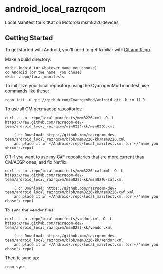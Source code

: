 android_local_razrqcom
======================

Local Manifest for KitKat on Motorola msm8226 devices

Getting Started
---------------

To get started with Android, you'll need to get
familiar with [Git and Repo](http://source.android.com/download/using-repo).

Make a build directory:

	mkdir Andoid (or whatever name you choose)
	cd Android (or the name  you chose)
	mkdir .repo/local_manifests

To initialize your local repository using the CyanogenMod manifest, use commands like these:

    repo init -u git://github.com/CyanogenMod/android.git -b cm-11.0

To use all CM qcom/aosp repositories:

    curl -L -o .repo/local_manifests/msm8226.xml -O -L https://raw.github.com/razrqcom-dev-team/android_local_razrqcom/msm8226-kk/msm8226.xml
 
    	( or Download: https://github.com/razrqcom-dev-team/android_local_razrqcom/blob/msm8226-kk/msm8226.xml
		and place it in ~/Android/.repo/local_manifest.xml (or ~/'name you chose'/.repo)

OR if you want to use my CAF repositories that are more current than CM/AOSP ones, and fix Netflix:

    curl -L -o .repo/local_manifests/msm8226-caf.xml -O -L https://raw.github.com/razrqcom-dev-team/android_local_razrqcom/msm8226-kk/msm8226-caf.xml
 
    	( or Download: https://github.com/razrqcom-dev-team/android_local_razrqcom/blob/msm8226-kk/msm8226-caf.xml
		and place it in ~/Android/.repo/local_manifest.xml (or ~/'name you chose'/.repo)

To sync the vendor files:

    curl -L -o .repo/local_manifests/vendor.xml -O -L https://raw.github.com/razrqcom-dev-team/android_local_razrqcom/msm8226-kk/vendor.xml
 
    	( or Download: https://github.com/razrqcom-dev-team/android_local_razrqcom/blob/msm8226-kk/vendor.xml
		and place it in ~/Android/.repo/local_manifest.xml (or ~/'name you chose'/.repo)

Then to sync up:

    repo sync
